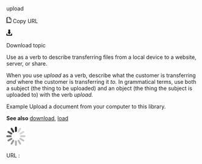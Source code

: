 # 

upload

![Copy URL](media/upload/Copy.png)
Copy URL

![Download](media/upload/Download.png)

Download topic

Use as a verb to describe transferring files from a local device to a website, server, or share. 

When you use *upload* as a verb, describe what the customer is transferring *and* where the customer is transferring it *to.* In
grammatical terms, use both a subject (the thing to be uploaded) and an
object (the thing the subject is uploaded to) with the verb *upload.*

Example Upload a document from your computer to this library. 

**See also** [download](https://worldready.cloudapp.net/Styleguide/Read?id=2700&topicid=33615), [load](https://worldready.cloudapp.net/Styleguide/Read?id=2700&topicid=33614)

![In progress](media/upload/activity-large.gif)

URL :
